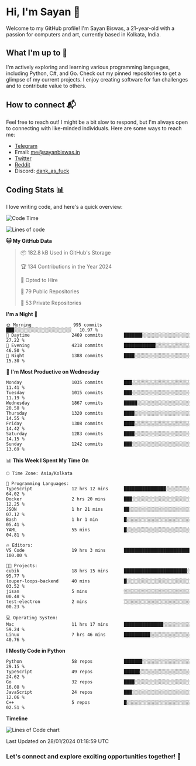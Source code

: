 # Hi, I'm Sayan 👋

Welcome to my GitHub profile! I'm Sayan Biswas, a 21-year-old with a passion for computers and art, currently based in Kolkata, India.

## What I'm up to 🚀

I'm actively exploring and learning various programming languages, including Python, C#, and Go. Check out my pinned repositories to get a glimpse of my current projects. I enjoy creating software for fun challenges and to contribute value to others.

## How to connect 📬

Feel free to reach out! I might be a bit slow to respond, but I'm always open to connecting with like-minded individuals. Here are some ways to reach me:

- [Telegram](https://t.me/dank_as_fuck)
- Email: [me@sayanbiswas.in](mailto:me@sayanbiswas.in)
- [Twitter](https://twitter.com/TheDankDel)
- [Reddit](https://www.reddit.com/user/dank_as_fuck_/)
- Discord: [dank_as_fuck](https://discordapp.com/users/506536929152466945)

## Coding Stats 📊

I love writing code, and here's a quick overview:

<!--START_SECTION:waka-->
![Code Time](http://img.shields.io/badge/Code%20Time-1%2C447%20hrs%2040%20mins-blue)

![Lines of code](https://img.shields.io/badge/From%20Hello%20World%20I%27ve%20Written-6.5%20million%20lines%20of%20code-blue)

**🐱 My GitHub Data** 

> 📦 182.8 kB Used in GitHub's Storage 
 > 
> 🏆 134 Contributions in the Year 2024
 > 
> 💼 Opted to Hire
 > 
> 📜 79 Public Repositories 
 > 
> 🔑 53 Private Repositories 
 > 
**I'm a Night 🦉** 

```text
🌞 Morning                995 commits         ███░░░░░░░░░░░░░░░░░░░░░░   10.97 % 
🌆 Daytime                2469 commits        ███████░░░░░░░░░░░░░░░░░░   27.22 % 
🌃 Evening                4218 commits        ████████████░░░░░░░░░░░░░   46.50 % 
🌙 Night                  1388 commits        ████░░░░░░░░░░░░░░░░░░░░░   15.30 % 
```
📅 **I'm Most Productive on Wednesday** 

```text
Monday                   1035 commits        ███░░░░░░░░░░░░░░░░░░░░░░   11.41 % 
Tuesday                  1015 commits        ███░░░░░░░░░░░░░░░░░░░░░░   11.19 % 
Wednesday                1867 commits        █████░░░░░░░░░░░░░░░░░░░░   20.58 % 
Thursday                 1320 commits        ████░░░░░░░░░░░░░░░░░░░░░   14.55 % 
Friday                   1308 commits        ████░░░░░░░░░░░░░░░░░░░░░   14.42 % 
Saturday                 1283 commits        ████░░░░░░░░░░░░░░░░░░░░░   14.15 % 
Sunday                   1242 commits        ███░░░░░░░░░░░░░░░░░░░░░░   13.69 % 
```


📊 **This Week I Spent My Time On** 

```text
🕑︎ Time Zone: Asia/Kolkata

💬 Programming Languages: 
TypeScript               12 hrs 12 mins      ████████████████░░░░░░░░░   64.02 % 
Docker                   2 hrs 20 mins       ███░░░░░░░░░░░░░░░░░░░░░░   12.25 % 
JSON                     1 hr 21 mins        ██░░░░░░░░░░░░░░░░░░░░░░░   07.12 % 
Bash                     1 hr 1 min          █░░░░░░░░░░░░░░░░░░░░░░░░   05.41 % 
YAML                     55 mins             █░░░░░░░░░░░░░░░░░░░░░░░░   04.81 % 

🔥 Editors: 
VS Code                  19 hrs 3 mins       █████████████████████████   100.00 % 

🐱‍💻 Projects: 
cubik                    18 hrs 15 mins      ████████████████████████░   95.77 % 
louper-loops-backend     40 mins             █░░░░░░░░░░░░░░░░░░░░░░░░   03.52 % 
jisan                    5 mins              ░░░░░░░░░░░░░░░░░░░░░░░░░   00.48 % 
test-electron            2 mins              ░░░░░░░░░░░░░░░░░░░░░░░░░   00.23 % 

💻 Operating System: 
Mac                      11 hrs 17 mins      ███████████████░░░░░░░░░░   59.24 % 
Linux                    7 hrs 46 mins       ██████████░░░░░░░░░░░░░░░   40.76 % 
```

**I Mostly Code in Python** 

```text
Python                   58 repos            ███████░░░░░░░░░░░░░░░░░░   29.15 % 
TypeScript               49 repos            ██████░░░░░░░░░░░░░░░░░░░   24.62 % 
Go                       32 repos            ████░░░░░░░░░░░░░░░░░░░░░   16.08 % 
JavaScript               24 repos            ███░░░░░░░░░░░░░░░░░░░░░░   12.06 % 
C++                      5 repos             █░░░░░░░░░░░░░░░░░░░░░░░░   02.51 % 
```



**Timeline**

![Lines of Code chart](https://raw.githubusercontent.com/Dank-del/Dank-del/main/assets/bar_graph.png)


 Last Updated on 28/01/2024 01:18:59 UTC
<!--END_SECTION:waka-->

### Let's connect and explore exciting opportunities together! 🚀
